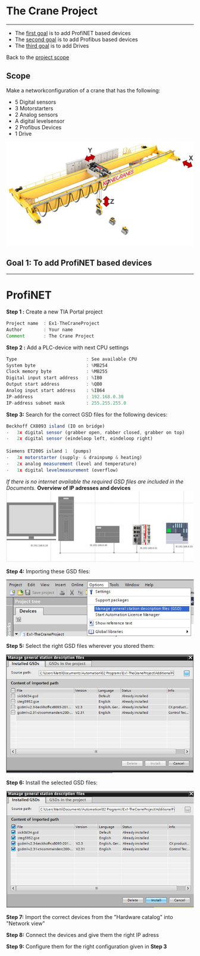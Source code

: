 # The Crane Project
_____________________________________
-   The [first goal](../Ex01/Subchapter03.md) is to add ProfiNET based devices
-   The [second goal](../Ex01/Subchapter04.md) is to add Profibus based devices
-   The [third goal](../Ex01/Subchapter05.md) is to add Drives

Back to the [project scope](../Ex01/Subchapter03.md)


## Scope

Make a networkconfiguration of a crane that has the following:

- 5 Digital sensors
- 3 Motorstarters
- 2 Analog sensors
- A digital levelsensor
- 2 Profibus Devices
- 1 Drive

![Crane](../Ex01/Images/Crane.jpg)

## Goal 1: To add ProfiNET based devices
_____________________________________
# ProfiNET

**Step 1 :** Create a new TIA Portal project
```javascript
Project name  : Ex1-TheCraneProject
Author        : Your name
Comment       : The Crane Project
```

**Step 2 :** Add a PLC-device with next CPU settings
```javascript
Type                          : See available CPU
System byte                   : %MB254
Clock memory byte             : %MB255
Digital input start address   : %IB0
Output start address          : %QB0
Analog input start address    : %IB64
IP-address                    : 192.168.0.30
IP-address subnet mask        : 255.255.255.0
```

**Step 3:** Search for the correct GSD files for the following devices:
```javascript
Beckhoff CX8093 island (IO on bridge)
-	3x digital sensor (grabber open, rabber closed, grabber on top)
-	2x digital sensor (eindeloop left, eindeloop right)

Siemens ET200S island 1  (pumps)
-	3x motorstarter (supply- & drainpump & heating)
-	2x analog measurement (level and temperature)
-	1x digital levelmeasurement (overflow)
```
*If there is no internet available the required GSD files are included in the Documents.*
**Overview of IP adresses and devices**
![Networkview](../Ex01/Images/Networkview.jpg)

**Step 4:** Importing these GSD files:

![Importing GSD files](../Ex01/Images/Tia-Options.jpg)

**Step 5:** Select the right GSD files wherever you stored them:

![Importing GSD files](../Ex01/Images/TIA-GSDselection.jpg)

**Step 6:** Install the selected GSD files:

![Installing GSD files](../Ex01/Images/Tia-GSDinstall.jpg)

**Step 7:** Import the correct devices from the "Hardware catalog" into "Network view"

**Step 8:** Connect the devices and give them the right IP adress

**Step 9:** Configure them for the right configuration given in **Step 3**
